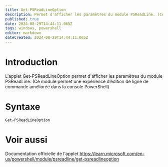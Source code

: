 ```yaml
---
title: Get-PSReadLineOption
description: Permet d'afficher les paramètres du module PSReadLine. (Ce module permet une expérience d’édition de ligne de commande améliorée dans la console PowerShell)
published: true
date: 2024-08-29T14:44:11.065Z
tags: windows, powershell
editor: markdown
dateCreated: 2024-08-29T14:44:11.065Z
---
```


# Introduction

L'applet Get-PSReadLineOption permet d'afficher les paramètres du module PSReadLine. (Ce module permet une expérience d’édition de ligne de commande améliorée dans la console PowerShell)

# Syntaxe

`Get-PSReadLineOption`

# Voir aussi

Documentation officielle de l'applet
https://learn.microsoft.com/en-us/powershell/module/psreadline/get-psreadlineoption
